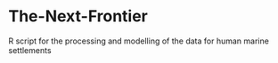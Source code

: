 # The-Next-Frontier
R script for the processing and modelling of the data for human marine settlements

